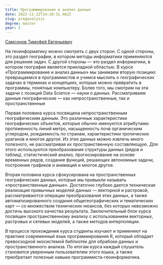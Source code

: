 ```yaml
---
title: Программирование и анализ данных
date: 2022-11-22T14:20:31.462Z
slug: proganalysis
degree: master
year: 5
---
```


[Самсонов Тимофей Евгеньевич](/people/samsonov)

На геоинформатику можно смотреть с двух сторон. С одной стороны, это раздел географии, в котором методы информатики применяются для решения задач. С другой стороны — это раздел информатики, в котором география является прикладной областью. В курсе «Программирование и анализ данных» мы занимаем вторую позицию: превращаемся в программистов и учимся мыслить о географических задачах в терминах и концепциях, которые можно превратить в программы, понятные компьютеру. Более того, мы смотрим на эти задачи с позиций Data Science — науки о данных. Рассматриваем данные географические — как непространственные, так и пространственные

Первая половина курса посвящена непространственным географическим данным. Это различные характеристики географических объектов, которые обычно именуются атрибутами: протяженность линий метро, насыщенность почв органическим углеродом, рождаемость по странам, характеристики тропических ураганов и многое другое. Из этих данных можно извлечь много полезного, не рассматривая их пространственную составляющую. Для этого используются преобразования структуры данных (рядов и таблиц), статистический анализ, прогнозирование на основе временных рядов, создание функций, решающих автономные задачи, построение графиков и анимаций и многое другое.</div>

Вторая половина курса сфокусирована на пространственных географических данных, которые мы привыкли называть «пространственные данные». Достаточно глубоко дается техническая реализация привычных моделей данных — векторной и растровой, рассматриваются операции преобразования этих данных, а также автоматизированного создания общегеографических и тематических карт — со множеством технических нюансов, без которых невозможно достичь высокого качества результата. Заключительный блок курса посвящен пространственному анализу с использованием векторных, растровых и сетевых моделей, а также методов интерполяции.</div>

В процессе прохождения курса студенты изучают и применяют на практике современный язык программирования R, который обладает превосходной экосистемой библиотек для обрабоки данных и пространственного анализа. По итогам курса каждый слушатель становится уверенным пользователем этого языка, а также приобретает полезные навыки программиста-геоинформатика.</div>
